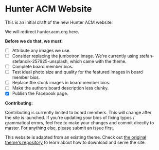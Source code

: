 # Hunter ACM Website

This is an initial draft of the new Hunter ACM website. 

We will redirect hunter.acm.org here.

**Before we do that, we must:**

- [ ] Attribute any images we use.
- [ ] Consider replacing the jumbotron image. We're currently using stefan-stefancik-257625-unsplash, which came with the theme.
- [ ] Complete board member bios.
- [ ] Test ideal photo size and quality for the featured images in board member bios.
- [ ] Replace the stock images in board member bios.
- [ ] Make the authors.board description less clunky.
- [x] Publish the Facebook page.

**Contributing:**

Contributing is currently limited to board members. This will change after the site is launched. If you're updating your bios of fixing typos / grammatical errors, feel free to make your changes and commit directly to master. For anything else, please submit an issue first.

This website is adapted from an existing theme. Check out [the original theme's repository](https://github.com/wowthemesnet/affiliates-jekyll-theme) to learn about how to download and serve the site. 
